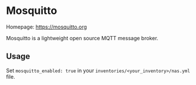 # Mosquitto

Homepage: <https://mosquitto.org>

Mosquitto is a lightweight open source MQTT message broker.

## Usage

Set `mosquitto_enabled: true` in your `inventories/<your_inventory>/nas.yml` file.
